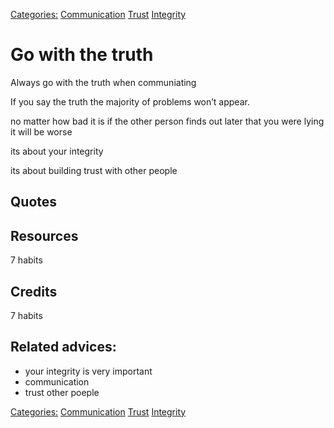 [Categories:](../Categories/index.md) [Communication](../Categories/Communication.md) [Trust](../Categories/Trust.md) [Integrity](../Categories/Integrity.md)
# Go with the truth

Always go with the truth when communiating

If you say the truth the majority of problems won’t appear.

no matter how bad it is if the other person finds out later that you were lying it will be worse

its about your integrity

its about building trust with other people

## Quotes

## Resources

7 habits

## Credits

7 habits

## Related advices:

- your integrity is very important
- communication
- trust other poeple

[Categories:](../Categories/index.md) [Communication](../Categories/Communication.md) [Trust](../Categories/Trust.md) [Integrity](../Categories/Integrity.md)